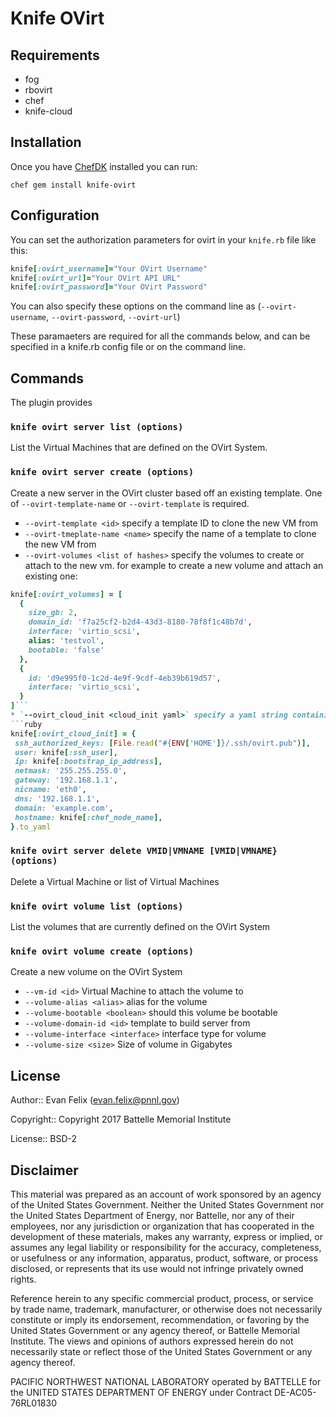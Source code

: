# Knife OVirt

## Requirements
 * fog
 * rbovirt
 * chef
 * knife-cloud

## Installation

Once you have [ChefDK](https://downloads.chef.io/chefdk) installed you can run:

`chef gem install knife-ovirt`

## Configuration

You can set the authorization parameters for ovirt in your `knife.rb` file like this:

```ruby
knife[:ovirt_username]="Your OVirt Username"
knife[:ovirt_url]="Your OVirt API URL"
knife[:ovirt_password]="Your OVirt Password"
```
You can also specify these options on the command line as (`--ovirt-username`, `--ovirt-password`, `--ovirt-url`)

These paramaeters are required for all the commands below, and can be specified in a knife.rb config file or on the command line.

## Commands

The plugin provides

### `knife ovirt server list (options)`
List the Virtual Machines that are defined on the OVirt System.


### `knife ovirt server create (options)`
Create a new server in the OVirt cluster based off an existing template. One of `--ovirt-template-name` or `--ovirt-template` is required.

 * `--ovirt-template <id>` specify a template ID to clone the new VM from
 * `--ovirt-tmeplate-name <name>` specify the name of a template to clone the new VM from
 * `--ovirt-volumes <list of hashes>` specify the volumes to create or attach to the new vm. for example to create a new volume and attach an existing one:
 ```ruby
 knife[:ovirt_volumes] = [
   {
     size_gb: 2,
     domain_id: 'f7a25cf2-b2d4-43d3-8180-78f8f1c48b7d',
     interface: 'virtio_scsi',
     alias: 'testvol',
     bootable: 'false'
   },
   {
     id: 'd9e995f0-1c2d-4e9f-9cdf-4eb39b619d57',
     interface: 'virtio_scsi',
   }
 ]```
 * `--ovirt_cloud_init <cloud_init yaml>` specify a yaml string containing the cloud_init data needed to pass to the system.  One method is to do it this way in a the knife.rb config:
```ruby
knife[:ovirt_cloud_init] = {
  ssh_authorized_keys: [File.read("#{ENV['HOME']}/.ssh/ovirt.pub")],
  user: knife[:ssh_user],
  ip: knife[:bootstrap_ip_address],
  netmask: '255.255.255.0',
  gateway: '192.168.1.1',
  nicname: 'eth0',
  dns: '192.168.1.1',
  domain: 'example.com',
  hostname: knife[:chef_node_name],
}.to_yaml
```

### `knife ovirt server delete VMID|VMNAME [VMID|VMNAME} (options)`

Delete a Virtual Machine or list of Virtual Machines

### `knife ovirt volume list (options)`

List the volumes that are currently defined on the OVirt System

### `knife ovirt volume create (options)`

Create a new volume on the OVirt System
 * `--vm-id <id>` Virtual Machine to attach the volume to
 * `--volume-alias <alias>` alias for the volume
 * `--volume-bootable <boolean>` should this volume be bootable
 * `--volume-domain-id <id>` template to build server from
 * `--volume-interface <interface>` interface type for volume
 * `--volume-size <size>` Size of volume in Gigabytes

## License

Author:: Evan Felix ([evan.felix@pnnl.gov](mailto:evan.felix@pnnl.gov))

Copyright:: Copyright 2017 Battelle Memorial Institute

License:: BSD-2

## Disclaimer

This material was prepared as an account of work sponsored by an agency of the United States Government.  Neither the United States Government nor the United States Department of Energy, nor Battelle, nor any of their employees, nor any jurisdiction or organization that has cooperated in the development of these materials, makes any warranty, express or implied, or assumes any legal liability or responsibility for the accuracy, completeness, or usefulness or any information, apparatus, product, software, or process disclosed, or represents that its use would not infringe privately owned rights.

Reference herein to any specific commercial product, process, or service by trade name, trademark, manufacturer, or otherwise does not necessarily constitute or imply its endorsement, recommendation, or favoring by the United States Government or any agency thereof, or Battelle Memorial Institute. The views and opinions of authors expressed herein do not necessarily state or reflect those of the United States Government or any agency thereof.

PACIFIC NORTHWEST NATIONAL LABORATORY
           operated by
            BATTELLE
            for the
UNITED STATES DEPARTMENT OF ENERGY
 under Contract DE-AC05-76RL01830
